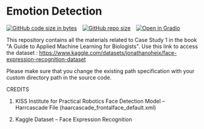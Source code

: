 # Emotion Detection
[![GitHub code size in bytes](https://img.shields.io/github/languages/code-size/Jishnnu/Emotion-Detection)](https://www.github.com/Jishnnu/Emotion-Detection) &ensp; [![GitHub repo size](https://img.shields.io/github/repo-size/Jishnnu/Emotion-Detection)](https://www.github.com/Jishnnu/Emotion-Detection) &ensp; [![Open in Gradio](https://img.shields.io/static/v1?label=Open%20in&message=Gradio&color=blueviolet)](https://huggingface.co/spaces/Jishnnu/Emotion-Detection)

This repository contains all the materials related to Case Study 1 in the book "A Guide to Applied Machine Learning for Biologists". Use this link to access the dataset : https://www.kaggle.com/datasets/jonathanoheix/face-expression-recognition-dataset

Please make sure that you change the existing path specification with your custom directory path in the source code.

CREDITS
1.	KISS Institute for Practical Robotics 
    Face Detection Model – Harrcascade File (haarcascade_frontalface_default.xml)

2.	Kaggle
    Dataset – Face Expression Recognition 
